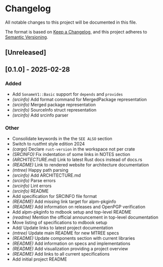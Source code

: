 # Changelog

All notable changes to this project will be documented in this file.

The format is based on [Keep a Changelog](https://keepachangelog.com/en/1.0.0/),
and this project adheres to [Semantic Versioning](https://semver.org/spec/v2.0.0.html).

## [Unreleased]

## [0.1.0] - 2025-02-28

### Added
- Add `SonameV1::Basic` support for `depends` and `provides`
- *(srcinfo)* Add format command for MergedPackage representation
- *(srcinfo)* Merged package representation
- *(srcinfo)* SourceInfo struct representation
- *(srcinfo)* Add srcinfo parser

### Other
- Consolidate keywords in the the `SEE ALSO` section
- Switch to rustfmt style edition 2024
- *(cargo)* Declare `rust-version` in the workspace not per crate
- *(SRCINFO)* Fix indentation of some links in NOTES section
- *(ARCHITECTURE.md)* Link to latest Rust docs instead of docs.rs
- *(README)* Link to rendered website for architecture documentation
- *(mtree)* Happy path parsing
- *(srcinfo)* Add ARCHITECTURE.md
- *(srcinfo)* Parse errors
- *(srcinfo)* Lint errors
- *(srcinfo)* README
- Add specification for SRCINFO file format
- *(README)* Add missing link target for alpm-pkginfo
- *(README)* Add information on releases and OpenPGP verification
- Add alpm-pkginfo to mdbook setup and top-level README
- *(readme)* Mention the official announcement in top-level documentation
- Move listing of specifications to mdbook setup
- Add/ Update links to latest project documentation
- *(mtree)* Update main README for new MTREE specs
- *(README)* Update components section with current libraries
- *(README)* Add information on specs and implementations
- *(README)* Add visualization providing a project overview
- *(README)* Add links to all current specifications
- Add initial project README
